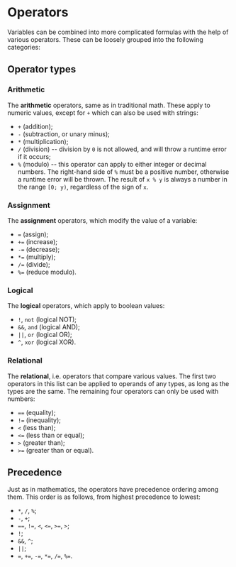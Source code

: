 # Operators

Variables can be combined into more complicated formulas with the help of various operators. These
can be loosely grouped into the following categories:


## Operator types

### Arithmetic

The **arithmetic** operators, same as in traditional math. These apply to numeric values, except
for `+` which can also be used with strings:

- `+` (addition);
- `-` (subtraction, or unary minus);
- `*` (multiplication);
- `/` (division) -- division by `0` is not allowed, and will throw a runtime error if it occurs;
- `%` (modulo) -- this operator can apply to either integer or decimal numbers. The right-hand
  side of `%` must be a positive number, otherwise a runtime error will be thrown. The result of
  `x % y` is always a number in the range `[0; y)`, regardless of the sign of `x`.


### Assignment

The **assignment** operators, which modify the value of a variable:

- `=` (assign);
- `+=` (increase);
- `-=` (decrease);
- `*=` (multiply);
- `/=` (divide);
- `%=` (reduce modulo).


### Logical

The **logical** operators, which apply to boolean values:

- `!`, `not` (logical NOT);
- `&&`, `and` (logical AND);
- `||`, `or` (logical OR);
- `^`, `xor` (logical XOR).


### Relational

The **relational**, i.e. operators that compare various values. The first two operators in this
list can be applied to operands of any types, as long as the types are the same. The remaining
four operators can only be used with numbers:

- `==` (equality);
- `!=` (inequality);
- `<` (less than);
- `<=` (less than or equal);
- `>` (greater than);
- `>=` (greater than or equal).


## Precedence

Just as in mathematics, the operators have precedence ordering among them. This order is as
follows, from highest precedence to lowest:

- `*`, `/`, `%`;
- `-`, `+`;
- `==`, `!=`, `<`, `<=`, `>=`, `>`;
- `!`;
- `&&`, `^`;
- `||`;
- `=`, `+=`, `-=`, `*=`, `/=`, `%=`.
